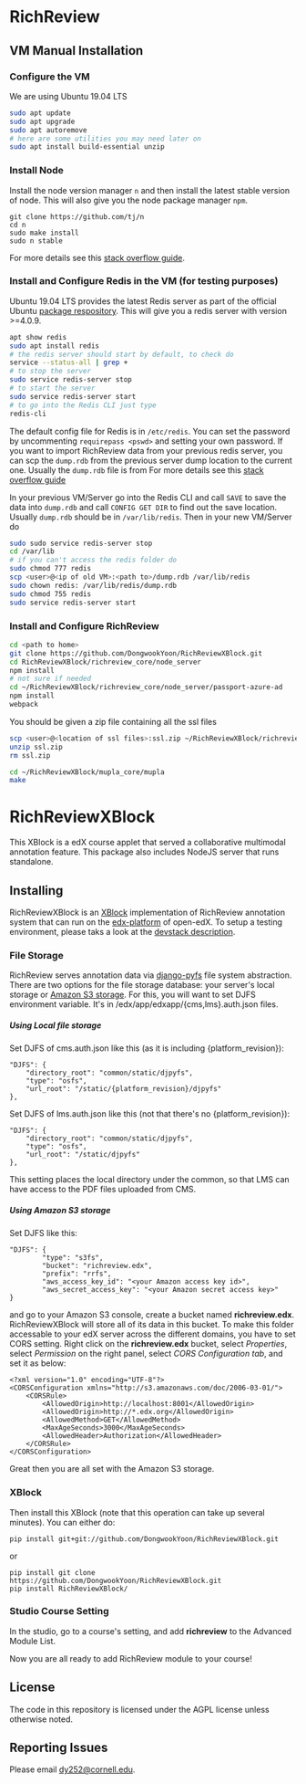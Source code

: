 # RichReview

## VM Manual Installation

### Configure the VM

We are using Ubuntu 19.04 LTS

```bash
sudo apt update
sudo apt upgrade
sudo apt autoremove
# here are some utilities you may need later on
sudo apt install build-essential unzip
```

### Install Node

Install the node version manager `n` and then install the latest stable version of node. This will also give you the node package manager `npm`.

```
git clone https://github.com/tj/n
cd n
sudo make install
sudo n stable
```

For more details see this [stack overflow guide](https://stackoverflow.com/questions/19451851/install-node-js-to-install-n-to-install-node-js).

### Install and Configure Redis in the VM (for testing purposes)

Ubuntu 19.04 LTS provides the latest Redis server as part of the official Ubuntu [package respository](https://packages.ubuntu.com/bionic/database/redis). This will give you a redis server with version >=4.0.9. 

```bash
apt show redis
sudo apt install redis
# the redis server should start by default, to check do
service --status-all | grep +
# to stop the server
sudo service redis-server stop
# to start the server
sudo service redis-server start
# to go into the Redis CLI just type
redis-cli
```

The default config file for Redis is in `/etc/redis`. You can set the password by uncommenting `requirepass <pswd>` and setting your own password. If you want to import RichReview data from your previous redis server, you can scp the `dump.rdb` from the previous server dump location to the current one. Usually the `dump.rdb` file is from 
For more details see this [stack overflow guide](https://stackoverflow.com/questions/6004915/how-do-i-move-a-redis-database-from-one-server-to-another#22024286)

In your previous VM/Server go into the Redis CLI and call `SAVE` to save the data into `dump.rdb` and call `CONFIG GET DIR` to find out the save location. Usually `dump.rdb` should be in `/var/lib/redis`. Then in your new VM/Server do

```bash
sudo sudo service redis-server stop
cd /var/lib
# if you can't access the redis folder do
sudo chmod 777 redis
scp <user>@<ip of old VM>:<path to>/dump.rdb /var/lib/redis
sudo chown redis: /var/lib/redis/dump.rdb
sudo chmod 755 redis
sudo service redis-server start
```

### Install and Configure RichReview

```bash
cd <path to home>
git clone https://github.com/DongwookYoon/RichReviewXBlock.git
cd RichReviewXBlock/richreview_core/node_server
npm install
# not sure if needed
cd ~/RichReviewXBlock/richreview_core/node_server/passport-azure-ad
npm install
webpack
```

You should be given a zip file containing all the ssl files

```bash
scp <user>@<location of ssl files>:ssl.zip ~/RichReviewXBlock/richreview_core/node_server
unzip ssl.zip
rm ssl.zip
```

```bash
cd ~/RichReviewXBlock/mupla_core/mupla
make
```

# RichReviewXBlock
This XBlock is a edX course applet that served a collaborative multimodal annotation feature.
This package also includes NodeJS server that runs standalone.

## Installing

RichReviewXBlock is an [XBlock](http://xblock.readthedocs.org/en/latest/) implementation of RichReview annotation system that can run on the [edx-platform](https://github.com/edx/edx-platform) of open-edX. To setup a testing environment, please taks a look at the [devstack description](https://github.com/edx/configuration/wiki/edX-Developer-Stack).

### File Storage
RichReview serves annotation data via [django-pyfs](https://github.com/pmitros/django-pyfs) file system abstraction. There are two options for the file storage database: your server's local storage or [Amazon S3 storage](http://aws.amazon.com/s3/). For this, you will want to set DJFS environment variable. It's in /edx/app/edxapp/{cms,lms}.auth.json files.

##### Using Local file storage
Set DJFS of cms.auth.json like this (as it is including {platform_revision}):

    "DJFS": {
        "directory_root": "common/static/djpyfs",
        "type": "osfs",
        "url_root": "/static/{platform_revision}/djpyfs"
    },
    
Set DJFS of lms.auth.json like this (not that there's no {platform_revision}):

    "DJFS": {
        "directory_root": "common/static/djpyfs",
        "type": "osfs",
        "url_root": "/static/djpyfs"
    },

This setting places the local directory under the common, so that LMS can have access to the PDF files uploaded from CMS.

##### Using Amazon S3 storage
Set DJFS like this:

    "DJFS": {
            "type": "s3fs",
            "bucket": "richreview.edx",
            "prefix": "rrfs",
            "aws_access_key_id": "<your Amazon access key id>",
            "aws_secret_access_key": "<your Amazon secret access key>"
    }

and go to your Amazon S3 console, create a bucket named **richreview.edx**. RichReviewXBlock will store all of its data in this bucket. To make this folder accessable to your edX server across the different domains, you have to set CORS setting. Right click on the **richreview.edx** bucket, select *Properties*, select *Permission* on the right panel,  select *CORS Configuration tab*, and set it as below:

    <?xml version="1.0" encoding="UTF-8"?>
    <CORSConfiguration xmlns="http://s3.amazonaws.com/doc/2006-03-01/">
        <CORSRule>
            <AllowedOrigin>http://localhost:8001</AllowedOrigin>
            <AllowedOrigin>http://*.edx.org</AllowedOrigin>
            <AllowedMethod>GET</AllowedMethod>
            <MaxAgeSeconds>3000</MaxAgeSeconds>
            <AllowedHeader>Authorization</AllowedHeader>
        </CORSRule>
    </CORSConfiguration>
    
Great then you are all set with the Amazon S3 storage.


### XBlock
Then install this XBlock (note that this operation can take up several minutes). You can either do:

    pip install git+git://github.com/DongwookYoon/RichReviewXBlock.git
or

    pip install git clone https://github.com/DongwookYoon/RichReviewXBlock.git
    pip install RichReviewXBlock/

### Studio Course Setting

In the studio, go to a course's setting, and add **richreview** to the Advanced Module List.

Now you are all ready to add RichReview module to your course!


## License

The code in this repository is licensed under the AGPL license unless otherwise noted.

## Reporting Issues

Please email dy252@cornell.edu.
